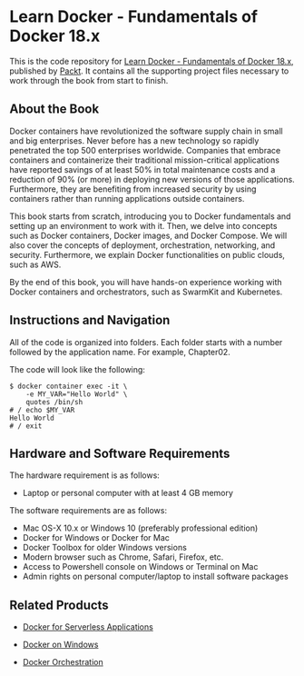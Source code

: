 # Learn Docker - Fundamentals of Docker 18.x
This is the code repository for [Learn Docker - Fundamentals of Docker 18.x](https://www.packtpub.com/networking-and-servers/learn-docker-fundamentals-docker-18x?utm_source=github&utm_medium=repository&utm_content=9781788997027), published by [Packt](https://www.packtpub.com/?utm_source=github). It contains all the supporting project files necessary to work through the book from start to finish.
## About the Book
Docker containers have revolutionized the software supply chain in small and big enterprises. Never before has a new technology so rapidly penetrated the top 500 enterprises worldwide. Companies that embrace containers and containerize their traditional mission-critical applications have reported savings of at least 50% in total maintenance costs and a reduction of 90% (or more) in deploying new versions of those applications. Furthermore, they are benefiting from increased security by using containers rather than running applications outside containers.

This book starts from scratch, introducing you to Docker fundamentals and setting up an environment to work with it. Then, we delve into concepts such as Docker containers, Docker images, and Docker Compose. We will also cover the concepts of deployment, orchestration, networking, and security. Furthermore, we explain Docker functionalities on public clouds, such as AWS.

By the end of this book, you will have hands-on experience working with Docker containers and orchestrators, such as SwarmKit and Kubernetes.
## Instructions and Navigation
All of the code is organized into folders. Each folder starts with a number followed by the application name. For example, Chapter02.

The code will look like the following:
```
$ docker container exec -it \
    -e MY_VAR="Hello World" \
    quotes /bin/sh
# / echo $MY_VAR
Hello World
# / exit
```
## Hardware and Software Requirements

The hardware requirement is as follows:

* Laptop or personal computer with at least 4 GB memory

The software requirements are as follows:

* Mac OS-X 10.x or Windows 10 (preferably professional edition)
* Docker for Windows or Docker for Mac
* Docker Toolbox for older Windows versions
* Modern browser such as Chrome, Safari, Firefox, etc.
* Access to Powershell console on Windows or Terminal on Mac
* Admin rights on personal computer/laptop to install software packages 

## Related Products
* [Docker for Serverless Applications](https://www.packtpub.com/virtualization-and-cloud/docker-serverless-applications?utm_source=github&utm_medium=repository&utm_content=9781788835268)

* [Docker on Windows](https://www.packtpub.com/virtualization-and-cloud/docker-windows?utm_source=github&utm_medium=repository&utm_content=9781785281655)

* [Docker Orchestration](https://www.packtpub.com/virtualization-and-cloud/docker-orchestration?utm_source=github&utm_medium=repository&utm_content=9781787122123)


